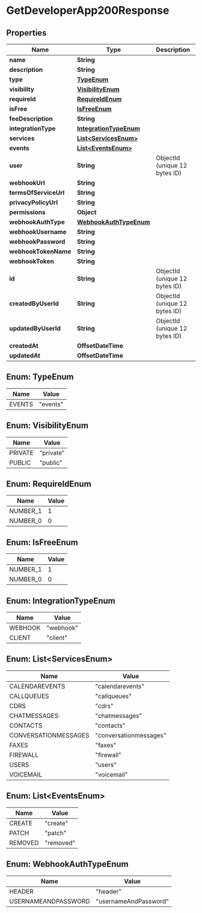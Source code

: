 

# GetDeveloperApp200Response


## Properties

| Name | Type | Description | Notes |
|------------ | ------------- | ------------- | -------------|
|**name** | **String** |  |  |
|**description** | **String** |  |  [optional] |
|**type** | [**TypeEnum**](#TypeEnum) |  |  |
|**visibility** | [**VisibilityEnum**](#VisibilityEnum) |  |  |
|**requireId** | [**RequireIdEnum**](#RequireIdEnum) |  |  [optional] |
|**isFree** | [**IsFreeEnum**](#IsFreeEnum) |  |  [optional] |
|**feeDescription** | **String** |  |  [optional] |
|**integrationType** | [**IntegrationTypeEnum**](#IntegrationTypeEnum) |  |  |
|**services** | [**List&lt;ServicesEnum&gt;**](#List&lt;ServicesEnum&gt;) |  |  |
|**events** | [**List&lt;EventsEnum&gt;**](#List&lt;EventsEnum&gt;) |  |  [optional] |
|**user** | **String** | ObjectId (unique 12 bytes ID) |  |
|**webhookUrl** | **String** |  |  [optional] |
|**termsOfServiceUrl** | **String** |  |  [optional] |
|**privacyPolicyUrl** | **String** |  |  [optional] |
|**permissions** | **Object** |  |  [optional] |
|**webhookAuthType** | [**WebhookAuthTypeEnum**](#WebhookAuthTypeEnum) |  |  [optional] |
|**webhookUsername** | **String** |  |  [optional] |
|**webhookPassword** | **String** |  |  [optional] |
|**webhookTokenName** | **String** |  |  [optional] |
|**webhookToken** | **String** |  |  [optional] |
|**id** | **String** | ObjectId (unique 12 bytes ID) |  [optional] |
|**createdByUserId** | **String** | ObjectId (unique 12 bytes ID) |  [optional] |
|**updatedByUserId** | **String** | ObjectId (unique 12 bytes ID) |  [optional] |
|**createdAt** | **OffsetDateTime** |  |  [optional] |
|**updatedAt** | **OffsetDateTime** |  |  [optional] |



## Enum: TypeEnum

| Name | Value |
|---- | -----|
| EVENTS | &quot;events&quot; |



## Enum: VisibilityEnum

| Name | Value |
|---- | -----|
| PRIVATE | &quot;private&quot; |
| PUBLIC | &quot;public&quot; |



## Enum: RequireIdEnum

| Name | Value |
|---- | -----|
| NUMBER_1 | 1 |
| NUMBER_0 | 0 |



## Enum: IsFreeEnum

| Name | Value |
|---- | -----|
| NUMBER_1 | 1 |
| NUMBER_0 | 0 |



## Enum: IntegrationTypeEnum

| Name | Value |
|---- | -----|
| WEBHOOK | &quot;webhook&quot; |
| CLIENT | &quot;client&quot; |



## Enum: List&lt;ServicesEnum&gt;

| Name | Value |
|---- | -----|
| CALENDAREVENTS | &quot;calendarevents&quot; |
| CALLQUEUES | &quot;callqueues&quot; |
| CDRS | &quot;cdrs&quot; |
| CHATMESSAGES | &quot;chatmessages&quot; |
| CONTACTS | &quot;contacts&quot; |
| CONVERSATIONMESSAGES | &quot;conversationmessages&quot; |
| FAXES | &quot;faxes&quot; |
| FIREWALL | &quot;firewall&quot; |
| USERS | &quot;users&quot; |
| VOICEMAIL | &quot;voicemail&quot; |



## Enum: List&lt;EventsEnum&gt;

| Name | Value |
|---- | -----|
| CREATE | &quot;create&quot; |
| PATCH | &quot;patch&quot; |
| REMOVED | &quot;removed&quot; |



## Enum: WebhookAuthTypeEnum

| Name | Value |
|---- | -----|
| HEADER | &quot;header&quot; |
| USERNAMEANDPASSWORD | &quot;usernameAndPassword&quot; |




